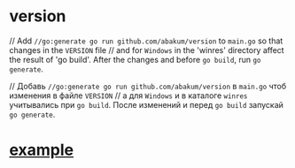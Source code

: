 # version
// Add `//go:generate go run github.com/abakum/version` to `main.go` so that changes in the `VERSION` file
// and for `Windows` in the 'winres' directory affect the result of 'go build'. After the changes and before `go build`, run `go generate`.

// Добавь `//go:generate go run github.com/abakum/version` в `main.go` чтоб изменения в файле `VERSION`
// а для `Windows` и в каталоге `winres` учитывались при `go build`. После изменений и перед `go build` запускай `go generate`.

# [example](example/main.go)